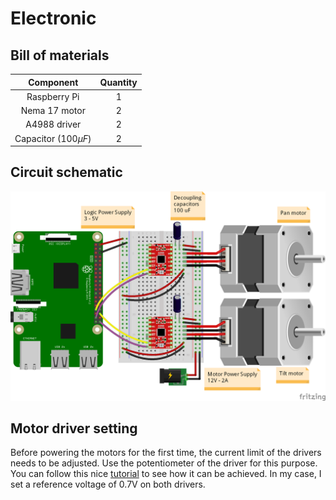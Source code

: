 # Electronic

## Bill of materials

| Component       |    Quantity     |
| :-------------: | :-------------: |
| Raspberry Pi    |        1        |
| Nema 17 motor   |        2        |
| A4988 driver    |        2        |
| Capacitor ($100\mu F$)    |        2        |

## Circuit schematic

![Wiring diagram](https://github.com/RomainMaure/PixelBot/blob/main/electronic/wiring_diagram.png)

## Motor driver setting

Before powering the motors for the first time, the current limit of the drivers needs to be adjusted. Use the potentiometer of the driver for this purpose. You can follow this nice [tutorial](https://www.youtube.com/watch?v=7spK_BkMJys&t=735s) to see how it can be achieved. In my case, I set a reference voltage of 0.7V on both drivers.
